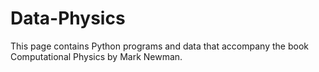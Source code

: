 # Data-Physics
This page contains Python programs and data that accompany the book Computational Physics by Mark Newman. 
